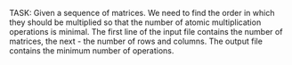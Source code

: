 TASK: Given a sequence of matrices. We need to find the order in which they should be multiplied so that the number of atomic multiplication operations is minimal.
The first line of the input file contains the number of matrices, the next - the number of rows and columns.
The output file contains the minimum number of operations.
